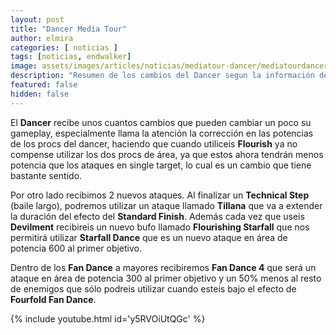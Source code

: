 ```yaml
---
layout: post
title: "Dancer Media Tour"
author: elmira
categories: [ noticias ]
tags: [noticias, endwalker]
image: assets/images/articles/noticias/mediatour-dancer/mediatourdancer.jpg
description: "Resumen de los cambios del Dancer segun la información del Media Tour"
featured: false
hidden: false
---
```


El **Dancer** recibe unos cuantos cambios que pueden cambiar un poco su gameplay, especialmente llama la atención la corrección en las potencias de los procs del dancer, haciendo que cuando utiliceis **Flourish** ya no compense utilizar los dos procs de área, ya que estos ahora tendrán menos potencia que los ataques en single target, lo cual es un cambio que tiene bastante sentido.

Por otro lado recibimos 2 nuevos ataques. Al finalizar un **Technical Step** (baile largo), podremos utilizar un ataque llamado **Tillana** que va a extender la duración del efecto del **Standard Finish**. Además cada vez que useis **Devilment** recibireis un nuevo bufo llamado **Flourishing Starfall** que nos permitirá utilizar **Starfall Dance** que es un nuevo ataque en área de potencia 600 al primer objetivo.

Dentro de los **Fan Dance** a mayores recibiremos **Fan Dance 4** que será un ataque en área de potencia 300 al primer objetivo y un 50% menos al resto de enemigos que sólo podreis utilizar cuando esteis bajo el efecto de **Fourfold Fan Dance**.

{% include youtube.html id='y5RVOiUtQGc' %}
